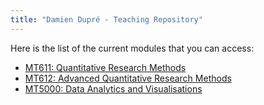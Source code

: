 ```yaml
---
title: "Damien Dupré - Teaching Repository"
---
```





Here is the list of the current modules that you can access:

- [MT611: Quantitative Research Methods](https://damien-dupre.github.io/mt611.html)
- [MT612: Advanced Quantitative Research Methods](https://damien-dupre.github.io/mt612.html)
- [MT5000: Data Analytics and Visualisations](https://damien-dupre.github.io/mt5000.html)
